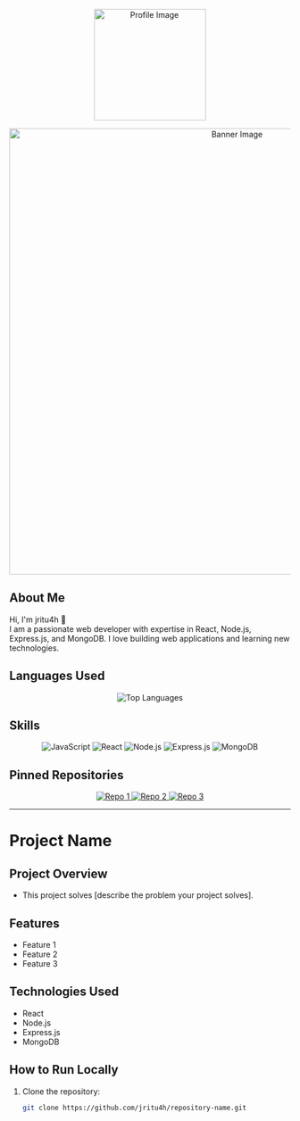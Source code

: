 <!-- প্রোফাইল ইমেজ এবং ব্যানার -->
<p align="center">
  <img src="https://your-image-url.com/profile-image.png" alt="Profile Image" width="200" />
</p>
<p align="center">
  <img src="https://your-image-url.com/banner-image.png" alt="Banner Image" width="800" />
</p>

<!-- Text Section / About Me / Overview -->
## About Me
Hi, I'm jritu4h 👋  
I am a passionate web developer with expertise in React, Node.js, Express.js, and MongoDB. I love building web applications and learning new technologies.

<!-- Language Used -->
## Languages Used
<p align="center">
  <img src="https://github-readme-stats.vercel.app/api/top-langs/?username=jritu4h&layout=compact&theme=radical" alt="Top Languages" />
</p>

<!-- Familiar Tech / Skills -->
## Skills
<p align="center">
  <img src="https://img.shields.io/badge/JavaScript-F7DF1E?style=for-the-badge&logo=javascript&logoColor=black" alt="JavaScript" />
  <img src="https://img.shields.io/badge/React-20232A?style=for-the-badge&logo=react&logoColor=61DAFB" alt="React" />
  <img src="https://img.shields.io/badge/Node.js-339933?style=for-the-badge&logo=nodedotjs&logoColor=white" alt="Node.js" />
  <img src="https://img.shields.io/badge/Express.js-000000?style=for-the-badge&logo=express&logoColor=white" alt="Express.js" />
  <img src="https://img.shields.io/badge/MongoDB-47A248?style=for-the-badge&logo=mongodb&logoColor=white" alt="MongoDB" />
</p>

<!-- Pinned Repositories -->
## Pinned Repositories
<p align="center">
  <a href="https://github.com/jritu4h/repo-1">
    <img src="https://github-readme-stats.vercel.app/api/pin/?username=jritu4h&repo=repo-1&theme=radical" alt="Repo 1" />
  </a>
  <a href="https://github.com/jritu4h/repo-2">
    <img src="https://github-readme-stats.vercel.app/api/pin/?username=jritu4h&repo=repo-2&theme=radical" alt="Repo 2" />
  </a>
  <a href="https://github.com/jritu4h/repo-3">
    <img src="https://github-readme-stats.vercel.app/api/pin/?username=jritu4h&repo=repo-3&theme=radical" alt="Repo 3" />
  </a>
</p>

---

<!-- Example Readme.md for a Project -->
# Project Name

## Project Overview
- This project solves [describe the problem your project solves].

## Features
- Feature 1
- Feature 2
- Feature 3

## Technologies Used
- React
- Node.js
- Express.js
- MongoDB

## How to Run Locally
1. Clone the repository:
   ```bash
   git clone https://github.com/jritu4h/repository-name.git
